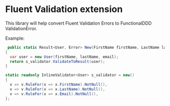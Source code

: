 # Fluent Validation extension

This library will help convert Fluent Validation Errors to FunctionalDDD ValidationError.

Example:

```csharp
 public static Result<User, Error> New(FirstName firstName, LastName lastName, EmailAddress email)
{
  var user = new User(firstName, lastName, email);
  return s_validator.ValidateToResult(user);
}

static readonly InlineValidator<User> s_validator = new()
{
  v => v.RuleFor(x => x.FirstName).NotNull(),
  v => v.RuleFor(x => x.LastName).NotNull(),
  v => v.RuleFor(x => x.Email).NotNull(),
};
```